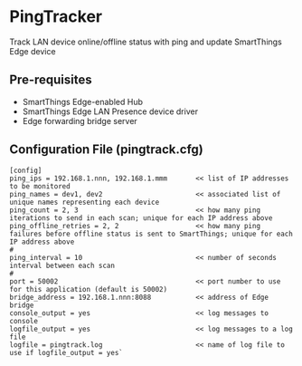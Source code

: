 # PingTracker
Track LAN device online/offline status with ping and update SmartThings Edge device

## Pre-requisites
- SmartThings Edge-enabled Hub
- SmartThings Edge LAN Presence device driver
- Edge forwarding bridge server

## Configuration File (pingtrack.cfg)

```
[config]
ping_ips = 192.168.1.nnn, 192.168.1.mmm       << list of IP addresses to be monitored
ping_names = dev1, dev2                       << associated list of unique names representing each device
ping_count = 2, 3                             << how many ping iterations to send in each scan; unique for each IP address above
ping_offline_retries = 2, 2                   << how many ping failures before offline status is sent to SmartThings; unique for each IP address above
#
ping_interval = 10                            << number of seconds interval between each scan
#
port = 50002                                  << port number to use for this application (default is 50002)
bridge_address = 192.168.1.nnn:8088           << address of Edge bridge
console_output = yes                          << log messages to console
logfile_output = yes                          << log messages to a log file
logfile = pingtrack.log                       << name of log file to use if logfile_output = yes`
```
